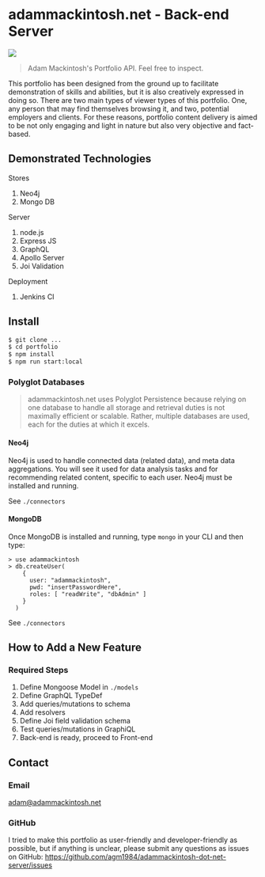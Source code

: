 # adammackintosh.net - Back-end Server
<img src="http://adammackintosh.net/adam-logo.png">

> Adam Mackintosh's Portfolio API. Feel free to inspect.

This portfolio has been designed from the ground up to facilitate demonstration of skills and abilities, but it is also creatively expressed in doing so. There are two main types of viewer types of this portfolio. One, any person that may find themselves browsing it, and two, potential employers and clients. For these reasons, portfolio content delivery is aimed to be not only engaging and light in nature but also very objective and fact-based.


## Demonstrated Technologies
Stores

1. Neo4j
2. Mongo DB

Server

1. node.js
2. Express JS
3. GraphQL
4. Apollo Server
5. Joi Validation

Deployment

1. Jenkins CI


## Install
``` bash
$ git clone ...
$ cd portfolio
$ npm install
$ npm run start:local
```

### Polyglot Databases
> adammackintosh.net uses Polyglot Persistence because relying on one database to handle all storage and retrieval duties is not maximally efficient or scalable. Rather, multiple databases are used, each for the duties at which it excels.

#### Neo4j
Neo4j is used to handle connected data (related data), and meta data aggregations. You will see it used for data analysis tasks and for recommending related content, specific to each user. Neo4j must be installed and running.

See `./connectors`

#### MongoDB
Once MongoDB is installed and running, type `mongo` in your CLI and then type:
```
> use adammackintosh
> db.createUser(
    {
      user: "adammackintosh",
      pwd: "insertPasswordHere",
      roles: [ "readWrite", "dbAdmin" ]
    }
  )
```
See `./connectors`


## How to Add a New Feature

### Required Steps
1. Define Mongoose Model in `./models`
2. Define GraphQL TypeDef
3. Add queries/mutations to schema
4. Add resolvers
5. Define Joi field validation schema
6. Test queries/mutations in GraphiQL
7. Back-end is ready, proceed to Front-end

## Contact

### Email
adam@adammackintosh.net

### GitHub

I tried to make this portfolio as user-friendly and developer-friendly as possible, but if anything is unclear, please submit any questions as issues on GitHub: https://github.com/agm1984/adammackintosh-dot-net-server/issues